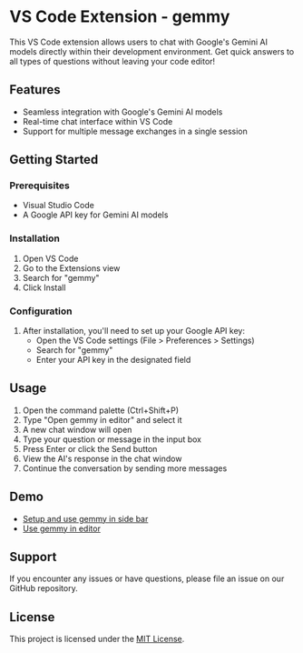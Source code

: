 # VS Code Extension - gemmy

This VS Code extension allows users to chat with Google's Gemini AI models directly within their development environment. Get quick answers to all types of questions without leaving your code editor!

## Features

- Seamless integration with Google's Gemini AI models
- Real-time chat interface within VS Code
- Support for multiple message exchanges in a single session

## Getting Started

### Prerequisites

- Visual Studio Code
- A Google API key for Gemini AI models

### Installation

1. Open VS Code
2. Go to the Extensions view
3. Search for "gemmy"
4. Click Install

### Configuration

1. After installation, you'll need to set up your Google API key:
   - Open the VS Code settings (File > Preferences > Settings)
   - Search for "gemmy"
   - Enter your API key in the designated field

## Usage

1. Open the command palette (Ctrl+Shift+P)
2. Type "Open gemmy in editor" and select it
3. A new chat window will open
4. Type your question or message in the input box
5. Press Enter or click the Send button
6. View the AI's response in the chat window
7. Continue the conversation by sending more messages

## Demo

- [Setup and use gemmy in side bar](https://www.youtube.com/watch?v=QVgVOAjwvsE)
- [Use gemmy in editor](https://www.youtube.com/watch?v=yC_lQdxXG5E)

## Support

If you encounter any issues or have questions, please file an issue on our GitHub repository.

## License

This project is licensed under the [MIT License](./LICENSE.txt).

